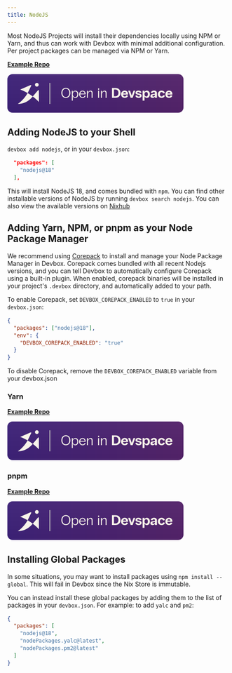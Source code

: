 ```yaml
---
title: NodeJS
---
```


Most NodeJS Projects will install their dependencies locally using NPM or Yarn, and thus can work with Devbox with minimal additional configuration. Per project packages can be managed via NPM or Yarn.

[**Example Repo**](https://github.com/jetify-com/devbox/tree/main/examples/development/nodejs)

[![Open In Devspace](../../../static/img/open-in-devspace.svg)](https://cloud.jetify.com/new/github.com/jetify-com/devbox/tree/main/examples/development/nodejs)

## Adding NodeJS to your Shell

`devbox add nodejs`, or in your `devbox.json`:

```json
  "packages": [
    "nodejs@18"
  ],
```

This will install NodeJS 18, and comes bundled with `npm`. You can find other installable versions of NodeJS by running `devbox search nodejs`. You can also view the available versions on [Nixhub](https://www.nixhub.io/packages/nodejs)

## Adding Yarn, NPM, or pnpm as your Node Package Manager

We recommend using [Corepack](https://github.com/nodejs/corepack/) to install and manage your Node Package Manager in Devbox. Corepack comes bundled with all recent Nodejs versions, and you can tell Devbox to automatically configure Corepack using a built-in plugin. When enabled, corepack binaries will be installed in your project's `.devbox` directory, and automatically added to your path.

To enable Corepack, set `DEVBOX_COREPACK_ENABLED` to `true` in your `devbox.json`:

```json
{
  "packages": ["nodejs@18"],
  "env": {
    "DEVBOX_COREPACK_ENABLED": "true"
  }
}
```

To disable Corepack, remove the `DEVBOX_COREPACK_ENABLED` variable from your devbox.json

### Yarn

[**Example Repo**](https://github.com/jetify-com/devbox?folder=examples/development/nodejs/nodejs-yarn)

[![Open In Devspace](../../../static/img/open-in-devspace.svg)](https://cloud.jetify.com/new/github.com/jetify-com/devbox/tree/main/examples/development/nodejs/nodejs-yarn)

### pnpm

[**Example Repo**](https://github.com/jetify-com/devbox?folder=examples/development/nodejs/nodejs-pnpm)

[![Open In Devspace](../../../static/img/open-in-devspace.svg)](https://www.jetify.com/devbox/templates/nodejs-pnpm)

## Installing Global Packages

In some situations, you may want to install packages using `npm install --global`. This will fail in Devbox since the Nix Store is immutable.

You can instead install these global packages by adding them to the list of packages in your `devbox.json`. For example: to add `yalc` and `pm2`:

```json
{
  "packages": [
    "nodejs@18",
    "nodePackages.yalc@latest",
    "nodePackages.pm2@latest"
  ]
}
```
